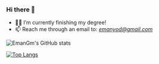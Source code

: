 ### Hi there 👋

<!--
**EmanGM/EmanGM** is a ✨ _special_ ✨ repository because its `README.md` (this file) appears on your GitHub profile.

Here are some ideas to get you started:

- 🔭 I’m currently working on ...
- 🌱 I’m currently learning ...
- 👯 I’m looking to collaborate on ...
- 🤔 I’m looking for help with ...
- 💬 Ask me about ...
- 📫 How to reach me: ...
- 😄 Pronouns: ...
- ⚡ Fun fact: ...
-->

- 👨‍🎓 I’m currently finishing my degree!
- 📫 Reach me through an email to: *emanyod@gmail.com*

![EmanGm's GitHub stats](https://github-readme-stats.vercel.app/api?username=EmanGM&show_icons=true&theme=transparent)

[![Top Langs](https://github-readme-stats.vercel.app/api/top-langs/?username=EmanGM&theme=transparent&layout=compact)](https://github.com/anuraghazra/github-readme-stats)
